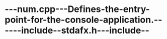 ---num.cpp---Defines-the-entry-point-for-the-console-application.------include--stdafx.h---include--
====================================================================================================
